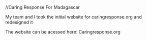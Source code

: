 //Caring Response For Madagascar 

My team and I took the initial website for caringresponse.org and redesigned it

The website can be acessed here:
Caringresponse.org
